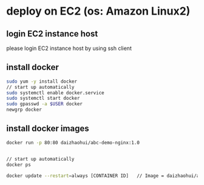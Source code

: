 
# deploy on EC2 (os: Amazon Linux2)

## login EC2 instance host

please login EC2 instance host by using ssh client

## install docker

```bash
sudo yum -y install docker
// start up automatically
sudo systemctl enable docker.service 
sudo systemctl start docker
sudo gpasswd -a $USER docker
newgrp docker
```

## install docker images

```bash
docker run -p 80:80 daizhaohui/abc-demo-nginx:1.0


// start up automatically
docker ps 

docker update --restart=always [CONTAINER ID]   // Image = daizhaohui/abc-demo-nginx:1.0
```
